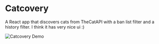 # Catcovery

A React app that discovers cats from TheCatAPI with a ban list filter and a history filter.
I think it has very nice ui :)

![Catcovery Demo](https://submissions.us-east-1.linodeobjects.com/web102/8m2oiXvH.gif)
